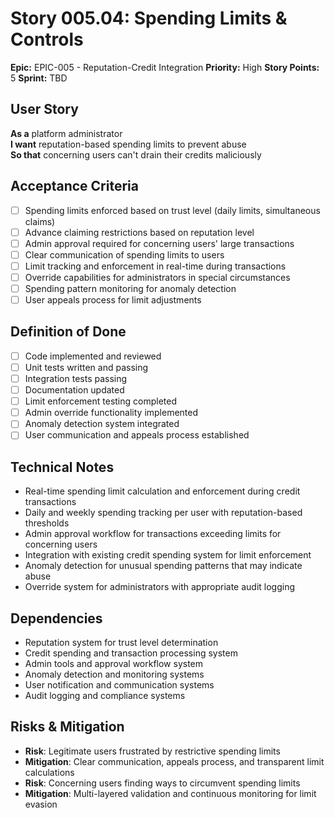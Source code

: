 # Story 005.04: Spending Limits & Controls

**Epic:** EPIC-005 - Reputation-Credit Integration
**Priority:** High
**Story Points:** 5
**Sprint:** TBD

## User Story
**As a** platform administrator  
**I want** reputation-based spending limits to prevent abuse  
**So that** concerning users can't drain their credits maliciously  

## Acceptance Criteria
- [ ] Spending limits enforced based on trust level (daily limits, simultaneous claims)
- [ ] Advance claiming restrictions based on reputation level
- [ ] Admin approval required for concerning users' large transactions
- [ ] Clear communication of spending limits to users
- [ ] Limit tracking and enforcement in real-time during transactions
- [ ] Override capabilities for administrators in special circumstances
- [ ] Spending pattern monitoring for anomaly detection
- [ ] User appeals process for limit adjustments

## Definition of Done
- [ ] Code implemented and reviewed
- [ ] Unit tests written and passing
- [ ] Integration tests passing
- [ ] Documentation updated
- [ ] Limit enforcement testing completed
- [ ] Admin override functionality implemented
- [ ] Anomaly detection system integrated
- [ ] User communication and appeals process established

## Technical Notes
- Real-time spending limit calculation and enforcement during credit transactions
- Daily and weekly spending tracking per user with reputation-based thresholds
- Admin approval workflow for transactions exceeding limits for concerning users
- Integration with existing credit spending system for limit enforcement
- Anomaly detection for unusual spending patterns that may indicate abuse
- Override system for administrators with appropriate audit logging

## Dependencies
- Reputation system for trust level determination
- Credit spending and transaction processing system
- Admin tools and approval workflow system
- Anomaly detection and monitoring systems
- User notification and communication systems
- Audit logging and compliance systems

## Risks & Mitigation
- **Risk**: Legitimate users frustrated by restrictive spending limits
- **Mitigation**: Clear communication, appeals process, and transparent limit calculations
- **Risk**: Concerning users finding ways to circumvent spending limits
- **Mitigation**: Multi-layered validation and continuous monitoring for limit evasion